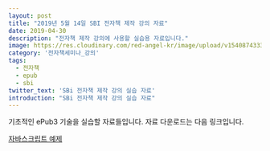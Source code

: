 ```yaml
---
layout: post
title: "2019년 5월 14일 SBI 전자책 제작 강의 자료"
date: 2019-04-30
description: "전자책 제작 강의에 사용할 실습용 자료입니다."
image: https://res.cloudinary.com/red-angel-kr/image/upload/v1540874333/blog_img/seminar.jpg
category: '전자책세미나_강의'
tags: 
  - 전자책
  - epub
  - sbi
twitter_text: 'SBi 전자책 제작 강의 실습 자료'
introduction: "SBi 전자책 제작 강의 실습 자료"
---
```


기초적인 ePub3 기술을 실습할 자료들입니다.
자료 다운로드는 다음 링크입니다.

[자바스크립트 예제](https://drive.google.com/file/d/1Nsk-Uwip9ezWeCrn-XqNI3sPBOCre4Av/view?usp=sharing)